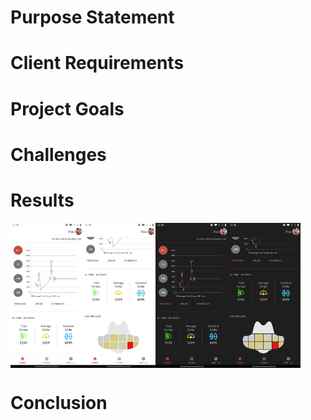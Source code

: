 # Purpose Statement

# Client Requirements

# Project Goals

# Challenges

# Results

<div style="display: flex; flex-flow: row nowrap;">
    <img src="./img/homepage_light_1.jpg" width="23%" alt="Home Page (Light Theme)">
    <img src="./img/homepage_light_2.jpg" width="23%" alt="Home Page (Light Theme)">
    <img src="./img/homepage_dark_1.jpg" width="23%" alt="Home Page (Dark Theme)">
    <img src="./img/homepage_dark_2.jpg" width="23%" alt="Home Page (Dark Theme)">
</div>

# Conclusion
